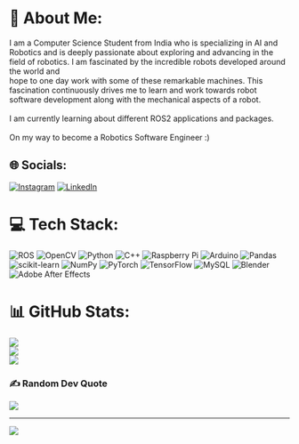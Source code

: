 # 💫 About Me:
I am a Computer Science Student from India who is specializing in AI and Robotics and is deeply passionate about exploring and advancing in the field of robotics. I am fascinated by the incredible robots developed around the world and <br>hope to one day work with some of these remarkable machines. This fascination continuously drives me to learn and work towards robot software development along with the mechanical aspects of a robot.<br><br>I am currently learning about different ROS2 applications and packages.<br><br>On my way to become a Robotics Software Engineer :)


## 🌐 Socials:
[![Instagram](https://img.shields.io/badge/Instagram-%23E4405F.svg?logo=Instagram&logoColor=white)](https://instagram.com/yash.nair_) [![LinkedIn](https://img.shields.io/badge/LinkedIn-%230077B5.svg?logo=linkedin&logoColor=white)](https://linkedin.com/in/yashnair02/) 

# 💻 Tech Stack:
![ROS](https://img.shields.io/badge/ros-%230A0FF9.svg?style=for-the-badge&logo=ros&logoColor=white) ![OpenCV](https://img.shields.io/badge/opencv-%23white.svg?style=for-the-badge&logo=opencv&logoColor=white) ![Python](https://img.shields.io/badge/python-3670A0?style=for-the-badge&logo=python&logoColor=ffdd54) ![C++](https://img.shields.io/badge/c++-%2300599C.svg?style=for-the-badge&logo=c%2B%2B&logoColor=white) ![Raspberry Pi](https://img.shields.io/badge/-RaspberryPi-C51A4A?style=for-the-badge&logo=Raspberry-Pi) ![Arduino](https://img.shields.io/badge/-Arduino-00979D?style=for-the-badge&logo=Arduino&logoColor=white) ![Pandas](https://img.shields.io/badge/pandas-%23150458.svg?style=for-the-badge&logo=pandas&logoColor=white) ![scikit-learn](https://img.shields.io/badge/scikit--learn-%23F7931E.svg?style=for-the-badge&logo=scikit-learn&logoColor=white) ![NumPy](https://img.shields.io/badge/numpy-%23013243.svg?style=for-the-badge&logo=numpy&logoColor=white) ![PyTorch](https://img.shields.io/badge/PyTorch-%23EE4C2C.svg?style=for-the-badge&logo=PyTorch&logoColor=white) ![TensorFlow](https://img.shields.io/badge/TensorFlow-%23FF6F00.svg?style=for-the-badge&logo=TensorFlow&logoColor=white) ![MySQL](https://img.shields.io/badge/mysql-4479A1.svg?style=for-the-badge&logo=mysql&logoColor=white) ![Blender](https://img.shields.io/badge/blender-%23F5792A.svg?style=for-the-badge&logo=blender&logoColor=white) ![Adobe After Effects](https://img.shields.io/badge/Adobe%20After%20Effects-9999FF.svg?style=for-the-badge&logo=Adobe%20After%20Effects&logoColor=white) 
# 📊 GitHub Stats:
![](https://github-readme-stats.vercel.app/api?username=reynash02&theme=highcontrast&hide_border=false&include_all_commits=false&count_private=false)<br/>
![](https://github-readme-streak-stats.herokuapp.com/?user=reynash02&theme=highcontrast&hide_border=false)<br/>
![](https://github-readme-stats.vercel.app/api/top-langs/?username=reynash02&theme=highcontrast&hide_border=false&include_all_commits=false&count_private=false&layout=compact)

### ✍️ Random Dev Quote
![](https://quotes-github-readme.vercel.app/api?type=horizontal&theme=gruvbox)

---
[![](https://visitcount.itsvg.in/api?id=reynash02&icon=2&color=2)](https://visitcount.itsvg.in)

